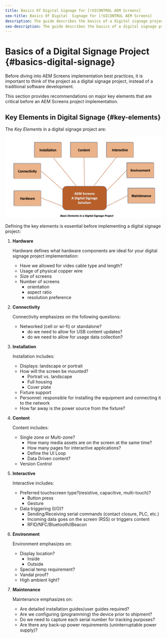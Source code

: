```yaml
---
title: Basics Of Digital Signage for [!UICONTROL AEM Screens]
seo-title: Basics Of Digital  Signage for [!UICONTROL AEM Screens]
description: The guide describes the basics of a digital signage project
seo-description: The guide describes the basics of a digital signage project
---
```


# Basics of a Digital Signage Project {#basics-digital-signage}

Before diving into AEM Screens implementation best practices, it is important to think of the project as a digital signage project, instead of a traditional software development.

This section provides recommendations on major key elements that are critical  before an AEM Screens project implementation.

## Key Elements in Digital Signage {#key-elements}

The *Key Elements* in a digital signage project are:

![](/help/assets/Elements-Revised.png)

Defining the key elements is essential before implementing a digital signage project:

1. **Hardware**

   Hardware defines what hardware components are ideal for your digital signage project implementation:
   * Have we allowed for video cable type and length?
   * Usage of physical copper wire
   * Size of screens
   * Number of screens
     * orientation
     * aspect ratio
     * resolution preference

1. **Connectivity**

   Connectivity emphasizes on the following questions:
   * Networked (cell or wi-fi) or standalone?
     * do we need to allow for USB content updates?
     * do we need to allow for usage data collection?
  
1. **Installation**

   Installation includes:
   * Displays: landscape or portrait
   * How will the screen be mounted?
     * Portrait vs. landscape
     * Full housing
     * Cover plate
   * Fixture support
   * Personnel: responsible for installing the equipment and connecting it to the network
   * How far away is the power source from the fixture?

1. **Content**

   Content includes:
   * Single zone or Multi-zone?
     * How many media assets are on the screen at the same time?
     * How many pages for interactive applications?
     * Define the UI Loop
     * Data Driven content?
   * Version Control
   
1. **Interactive**
  
   Interactive includes:
   * Preferred touchscreen type?(resistive, capacitive, multi-touch)?
     * Button press
     * Gesture
   * Data triggering (I/O)?
     * Sending/Receiving serial commands (contact closure, PLC, etc.)
     * Incoming data goes on the screen (RSS) or triggers content
     * RFID/NFC/Bluetooth/iBeacon

1. **Environment**

   Environment emphasizes on:
   * Display location?
     * Inside
     * Outside
   * Special temp requirement?
   * Vandal proof?
   * High ambient light?

1. **Maintenance**

   Maintenance emphasizes on:

   * Are detailed installation guides/user guides required?
   * Are we configuring (programming) the device prior to shipment?
   * Do we need to capture each serial number for tracking purposes?
   * Are there any back-up power requirements (uninterruptable power supply)?
